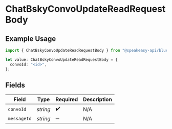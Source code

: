 # ChatBskyConvoUpdateReadRequestBody

## Example Usage

```typescript
import { ChatBskyConvoUpdateReadRequestBody } from "@speakeasy-api/bluesky/models/operations";

let value: ChatBskyConvoUpdateReadRequestBody = {
  convoId: "<id>",
};
```

## Fields

| Field              | Type               | Required           | Description        |
| ------------------ | ------------------ | ------------------ | ------------------ |
| `convoId`          | *string*           | :heavy_check_mark: | N/A                |
| `messageId`        | *string*           | :heavy_minus_sign: | N/A                |
